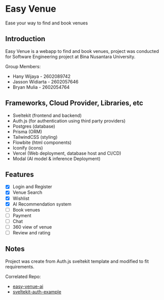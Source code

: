 # Easy Venue
Ease your way to find and book venues

## Introduction
Easy Venue is a webapp to find and book venues, project was conducted for Software Engineering project at Bina Nusantara University.

Group Members:
* Hany Wijaya - 2602089742
* Jasson Widiarta - 2602057646
* Bryan Mulia - 2602054764

## Frameworks, Cloud Provider, Libraries, etc
- Sveltekit (frontend and backend)
- Auth.js (for authentication using third party providers)
- Postgres (database)
- Prisma (ORM)
- TailwindCSS (styling)
- Flowbite (html components)
- Iconify (icons)
- Vercel (Web deployment, database host and CI/CD)
- Modal (AI model & inference Deployment)

## Features
- [X] Login and Register
- [X] Venue Search
- [X] Wishlist
- [X] AI Recommendation system
- [ ] Book venues
- [ ] Payment
- [ ] Chat
- [ ] 360 view of venue
- [ ] Review and rating

## Notes
Project was create from Auth.js sveltekit template and modified to fit requirements.

Correlated Repo:
- [easy-venue-ai](https://github.com/Jasson9/easy-venue-ai)
- [sveltekit-auth-example](https://github.com/nextauthjs/sveltekit-auth-example)